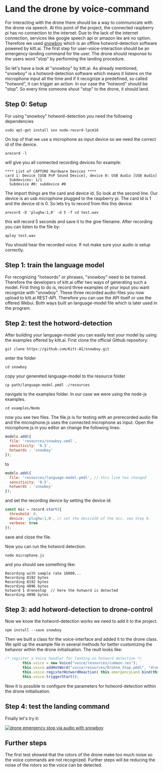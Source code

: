 # Land the drone by voice-command

For interacting with the drone there should be a way to communicate with the drone via speech. 
At this point of the project, the connected raspberry pi has no connection to the internet. 
Due to the lack of the internet connection, services like google speech api or amazon lex are no option. 
Therefore we used [snowboy](https://snowboy.kitt.ai/) which is an offline hotword-detection software powered by kitt.ai. 
The first step for user-voice-interaction should be an emergency-landing command for the user. 
The drone should response to the users word "stop" by performing the landing procedure. 

So let's have a look at "snowboy" by kitt.ai. 
As already mentioned, "snowboy" is a hotword-detection software which means it listens on the microphone input all the time 
and if it recognize a predefined, so called "hotword", it can trigger an action. 
In our case the "hotword" should be "stop". So every time someone shout "stop" to the drone, it should land. 

## Step 0: Setup

For using "snowboy" hotword-detection you need the following dependencies

```
sudo apt-get install sox node-record-lpcm16
```

On top of that we use a microphone as input device so we need the correct id of the device.

```
arecord -l
``` 
will give you all connected recording devices
for example:

```
**** List of CAPTURE Hardware Devices ****
card 1: Device [USB PnP Sound Device], device 0: USB Audio [USB Audio]
  Subdevices: 1/1
  Subdevice #0: subdevice #0
```

The import things are the card and device id. So look at the second line.
Our device is an usb microphone plugged to the raspberry pi. The card Id is 1 and the device id is 0.
So lets try to record from this this device:

```
arecord -D 'plughw:1,0' -d 5 -f cd test.wav
``` 

this will record 5 seconds and save it to the give filename. After recording you can listen to the file by:

```
aplay test.wav
```

You should hear the recorded voice. If not make sure your audio is setup correctly.

## Step 1: train the language model

For recognizing "hotwords" or phrases, "snowboy" need to be trained. 
Therefore the developers of kitt.ai offer two ways of generating such a model.
First thing to do is, record three examples of your input you want recognize with "snowboy". 
These three recorded audio-files you now upload to kitt.ai REST-API. 
Therefore you can use the API itself or use the offered Webui. 
Both ways built an language-model file which is later used in the program.
  
## Step 2: test the hotword-detection

After building your language-model you can easily test your model by using the examples offered by kitt.ai. 
First clone the official Github repository:

```
git clone https://github.com/Kitt-AI/snowboy.git
```

enter the folder

```
cd snowboy
```

copy your genereted language-model to the resource folder

```
cp path/language-model.pmdl ./resources
```

navigate to the examples folder. In our case we were using the node-js examples.

```
cd examples/Node
```

now you see two files. The file.js is for testing with an prerecorded audio file and the microphone.js uses the connected microphone as input.
Open the microphone.js in you editor an change the following lines:

``` javascript
models.add({
  file: 'resources/snowboy.umdl',
  sensitivity: '0.5',
  hotwords : 'snowboy'
});
```

to 

``` javascript
models.add({
  file: 'resources/language-model.pmdl', // this line has changed
  sensitivity: '0.5',
  hotwords : 'snowboy'
});
```

and set the recording device by setting the device id:

```javascript
const mic = record.start({
  threshold: 0,
  device: 'plughw:1,0', // set the deviceID of the mic. see Step 0.
  verbose: true
});
```
save and close the file.

Now you can run the hotword detection:

```
node microphone.js
```

and you should see something like:

```
Recording with sample rate 16000...
Recording 8192 bytes
Recording 8192 bytes
Recording 4096 bytes
hotword 1 dronestop  // here the hotword is detected
Recording 4096 bytes
```

## Step 3: add hotword-detection to drone-control

Now we know the hotword-detection works we need to add it to the project.

```
npm install --save snowboy
```

Then we built a class for the voice-interface and added it to the drone class.
We split up the example file in several methods for better customizing the behavior within the drone initialisation. 
The reult looks like:

```javascript
/* register a Voice handler for landing on hotword detection */
        this.voice = new Voice("voice/resources/common.res");
        this.voice.addHotWord("voice/resources/Drohne_Stop.pmdl", "dronestop", 0.5); // set the path to the language-model
        this.voice.registerHotwordReaction( this.emergencyLand.bind(this)); // register the callback function which is triggered if the hotword is detected
        this.voice.triggerStart();
```

Now it is possible to configure the parameters for hotword-detection within the drone initialisation. 

## Step 4: test the landing command

Finally let's try it:

[![drone emergency stop via audio with snowboy](http://img.youtube.com/vi/ME8_x6vWVdo/0.jpg)](https://www.youtube.com/watch?v=ME8_x6vWVdo "drone emergency stop via audio with snowboy")

## Further steps

The first test showed that the rotors of the drone make too much noise so the voice commands are not recognized. 
Further steps will be reducing the noise of the rotors so the voice can be detected.